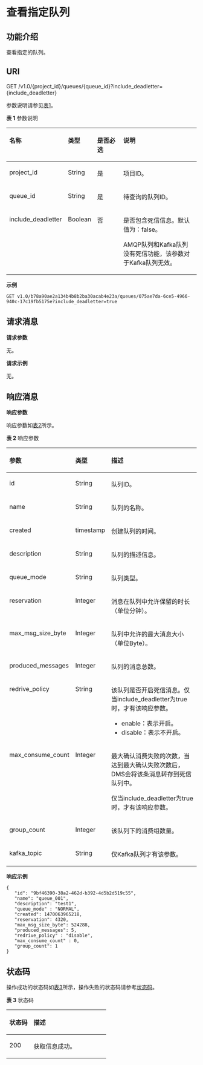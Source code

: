 # 查看指定队列<a name="zh-cn_topic_0034672265"></a>

## 功能介绍<a name="section56913064"></a>

查看指定的队列。

## URI<a name="section42455531"></a>

GET /v1.0/\{project\_id\}/queues/\{queue\_id\}?include\_deadletter=\{include\_deadletter\}

参数说明请参见[表1](#d0e1298)。

**表 1**  参数说明

<a name="d0e1298"></a>
<table><thead align="left"><tr id="row15337269"><th class="cellrowborder" valign="top" width="17.82178217821782%" id="mcps1.2.5.1.1"><p id="p34359256"><a name="p34359256"></a><a name="p34359256"></a>名称</p>
</th>
<th class="cellrowborder" valign="top" width="13.861386138613863%" id="mcps1.2.5.1.2"><p id="p31636323"><a name="p31636323"></a><a name="p31636323"></a>类型</p>
</th>
<th class="cellrowborder" valign="top" width="16.831683168316832%" id="mcps1.2.5.1.3"><p id="p21037001707"><a name="p21037001707"></a><a name="p21037001707"></a>是否必选</p>
</th>
<th class="cellrowborder" valign="top" width="51.48514851485149%" id="mcps1.2.5.1.4"><p id="p12405375"><a name="p12405375"></a><a name="p12405375"></a>说明</p>
</th>
</tr>
</thead>
<tbody><tr id="row65311315"><td class="cellrowborder" valign="top" width="17.82178217821782%" headers="mcps1.2.5.1.1 "><p id="p55725192"><a name="p55725192"></a><a name="p55725192"></a>project_id</p>
</td>
<td class="cellrowborder" valign="top" width="13.861386138613863%" headers="mcps1.2.5.1.2 "><p id="p17446726"><a name="p17446726"></a><a name="p17446726"></a>String</p>
</td>
<td class="cellrowborder" valign="top" width="16.831683168316832%" headers="mcps1.2.5.1.3 "><p id="p450625901707"><a name="p450625901707"></a><a name="p450625901707"></a>是</p>
</td>
<td class="cellrowborder" valign="top" width="51.48514851485149%" headers="mcps1.2.5.1.4 "><p id="p3898676"><a name="p3898676"></a><a name="p3898676"></a>项目ID。</p>
</td>
</tr>
<tr id="row35088084"><td class="cellrowborder" valign="top" width="17.82178217821782%" headers="mcps1.2.5.1.1 "><p id="p23562574"><a name="p23562574"></a><a name="p23562574"></a>queue_id</p>
</td>
<td class="cellrowborder" valign="top" width="13.861386138613863%" headers="mcps1.2.5.1.2 "><p id="p29520332"><a name="p29520332"></a><a name="p29520332"></a>String</p>
</td>
<td class="cellrowborder" valign="top" width="16.831683168316832%" headers="mcps1.2.5.1.3 "><p id="p343942871707"><a name="p343942871707"></a><a name="p343942871707"></a>是</p>
</td>
<td class="cellrowborder" valign="top" width="51.48514851485149%" headers="mcps1.2.5.1.4 "><p id="p42336695"><a name="p42336695"></a><a name="p42336695"></a>待查询的队列ID。</p>
</td>
</tr>
<tr id="row04541414162110"><td class="cellrowborder" valign="top" width="17.82178217821782%" headers="mcps1.2.5.1.1 "><p id="p945520145211"><a name="p945520145211"></a><a name="p945520145211"></a>include_deadletter</p>
</td>
<td class="cellrowborder" valign="top" width="13.861386138613863%" headers="mcps1.2.5.1.2 "><p id="p945551418216"><a name="p945551418216"></a><a name="p945551418216"></a>Boolean</p>
</td>
<td class="cellrowborder" valign="top" width="16.831683168316832%" headers="mcps1.2.5.1.3 "><p id="p10455161415212"><a name="p10455161415212"></a><a name="p10455161415212"></a>否</p>
</td>
<td class="cellrowborder" valign="top" width="51.48514851485149%" headers="mcps1.2.5.1.4 "><p id="p7455614172114"><a name="p7455614172114"></a><a name="p7455614172114"></a>是否包含死信信息。默认值为：false。</p>
<p id="p85301750181713"><a name="p85301750181713"></a><a name="p85301750181713"></a>AMQP队列和Kafka队列没有死信功能，该参数对于Kafka队列无效。</p>
</td>
</tr>
</tbody>
</table>

**示例**

```
GET v1.0/b78a90ae2a134b4b8b2ba30acab4e23a/queues/075ae7da-6ce5-4966-940c-17c19fb5175e?include_deadletter=true
```

## 请求消息<a name="section46555465"></a>

**请求参数**

无。

**请求示例**

无。

## 响应消息<a name="section16346001"></a>

**响应参数**

响应参数如[表2](#d0e1353)所示。

**表 2**  响应参数

<a name="d0e1353"></a>
<table><thead align="left"><tr id="row29858833"><th class="cellrowborder" valign="top" width="21%" id="mcps1.2.4.1.1"><p id="p2646389"><a name="p2646389"></a><a name="p2646389"></a>参数</p>
</th>
<th class="cellrowborder" valign="top" width="16%" id="mcps1.2.4.1.2"><p id="p13030950"><a name="p13030950"></a><a name="p13030950"></a>类型</p>
</th>
<th class="cellrowborder" valign="top" width="63%" id="mcps1.2.4.1.3"><p id="p48873995"><a name="p48873995"></a><a name="p48873995"></a>描述</p>
</th>
</tr>
</thead>
<tbody><tr id="row66479500"><td class="cellrowborder" valign="top" width="21%" headers="mcps1.2.4.1.1 "><p id="p16130451"><a name="p16130451"></a><a name="p16130451"></a>id</p>
</td>
<td class="cellrowborder" valign="top" width="16%" headers="mcps1.2.4.1.2 "><p id="p31498117"><a name="p31498117"></a><a name="p31498117"></a>String</p>
</td>
<td class="cellrowborder" valign="top" width="63%" headers="mcps1.2.4.1.3 "><p id="p1210700"><a name="p1210700"></a><a name="p1210700"></a>队列ID。</p>
</td>
</tr>
<tr id="row10896307"><td class="cellrowborder" valign="top" width="21%" headers="mcps1.2.4.1.1 "><p id="p10185684"><a name="p10185684"></a><a name="p10185684"></a>name</p>
</td>
<td class="cellrowborder" valign="top" width="16%" headers="mcps1.2.4.1.2 "><p id="p19734077"><a name="p19734077"></a><a name="p19734077"></a>String</p>
</td>
<td class="cellrowborder" valign="top" width="63%" headers="mcps1.2.4.1.3 "><p id="p54956439"><a name="p54956439"></a><a name="p54956439"></a>队列的名称。</p>
</td>
</tr>
<tr id="row24845910"><td class="cellrowborder" valign="top" width="21%" headers="mcps1.2.4.1.1 "><p id="p66361692"><a name="p66361692"></a><a name="p66361692"></a>created</p>
</td>
<td class="cellrowborder" valign="top" width="16%" headers="mcps1.2.4.1.2 "><p id="p6587942"><a name="p6587942"></a><a name="p6587942"></a>timestamp</p>
</td>
<td class="cellrowborder" valign="top" width="63%" headers="mcps1.2.4.1.3 "><p id="p63861276"><a name="p63861276"></a><a name="p63861276"></a>创建队列的时间。</p>
</td>
</tr>
<tr id="row37880580"><td class="cellrowborder" valign="top" width="21%" headers="mcps1.2.4.1.1 "><p id="p48428136"><a name="p48428136"></a><a name="p48428136"></a>description</p>
</td>
<td class="cellrowborder" valign="top" width="16%" headers="mcps1.2.4.1.2 "><p id="p30364973"><a name="p30364973"></a><a name="p30364973"></a>String</p>
</td>
<td class="cellrowborder" valign="top" width="63%" headers="mcps1.2.4.1.3 "><p id="p43643771"><a name="p43643771"></a><a name="p43643771"></a>队列的描述信息。</p>
</td>
</tr>
<tr id="row16596213193611"><td class="cellrowborder" valign="top" width="21%" headers="mcps1.2.4.1.1 "><p id="p572212249363"><a name="p572212249363"></a><a name="p572212249363"></a>queue_mode</p>
</td>
<td class="cellrowborder" valign="top" width="16%" headers="mcps1.2.4.1.2 "><p id="p872212415368"><a name="p872212415368"></a><a name="p872212415368"></a>String</p>
</td>
<td class="cellrowborder" valign="top" width="63%" headers="mcps1.2.4.1.3 "><p id="p17722162411367"><a name="p17722162411367"></a><a name="p17722162411367"></a>队列类型。</p>
</td>
</tr>
<tr id="row57249620"><td class="cellrowborder" valign="top" width="21%" headers="mcps1.2.4.1.1 "><p id="p6707649"><a name="p6707649"></a><a name="p6707649"></a>reservation</p>
</td>
<td class="cellrowborder" valign="top" width="16%" headers="mcps1.2.4.1.2 "><p id="p6448715"><a name="p6448715"></a><a name="p6448715"></a>Integer</p>
</td>
<td class="cellrowborder" valign="top" width="63%" headers="mcps1.2.4.1.3 "><p id="p57454101112531"><a name="p57454101112531"></a><a name="p57454101112531"></a>消息在队列中允许保留的时长（单位分钟）。</p>
</td>
</tr>
<tr id="row3493029"><td class="cellrowborder" valign="top" width="21%" headers="mcps1.2.4.1.1 "><p id="p14499957"><a name="p14499957"></a><a name="p14499957"></a>max_msg_size_byte</p>
</td>
<td class="cellrowborder" valign="top" width="16%" headers="mcps1.2.4.1.2 "><p id="p33645886"><a name="p33645886"></a><a name="p33645886"></a>Integer</p>
</td>
<td class="cellrowborder" valign="top" width="63%" headers="mcps1.2.4.1.3 "><p id="p40962215"><a name="p40962215"></a><a name="p40962215"></a>队列中允许的最大消息大小（单位Byte）。</p>
</td>
</tr>
<tr id="row15946978161910"><td class="cellrowborder" valign="top" width="21%" headers="mcps1.2.4.1.1 "><p id="p5073242161916"><a name="p5073242161916"></a><a name="p5073242161916"></a>produced_messages</p>
</td>
<td class="cellrowborder" valign="top" width="16%" headers="mcps1.2.4.1.2 "><p id="p8279492161916"><a name="p8279492161916"></a><a name="p8279492161916"></a>Integer</p>
</td>
<td class="cellrowborder" valign="top" width="63%" headers="mcps1.2.4.1.3 "><p id="p66659143161916"><a name="p66659143161916"></a><a name="p66659143161916"></a>队列的消息总数。</p>
</td>
</tr>
<tr id="row89943117577"><td class="cellrowborder" valign="top" width="21%" headers="mcps1.2.4.1.1 "><p id="p121121912578"><a name="p121121912578"></a><a name="p121121912578"></a>redrive_policy</p>
</td>
<td class="cellrowborder" valign="top" width="16%" headers="mcps1.2.4.1.2 "><p id="p72117192575"><a name="p72117192575"></a><a name="p72117192575"></a>String</p>
</td>
<td class="cellrowborder" valign="top" width="63%" headers="mcps1.2.4.1.3 "><p id="p921112197579"><a name="p921112197579"></a><a name="p921112197579"></a>该队列是否开启死信消息。仅当include_deadletter为true时，才有该响应参数。</p>
<a name="ul1521141935716"></a><a name="ul1521141935716"></a><ul id="ul1521141935716"><li>enable：表示开启。</li><li>disable：表示不开启。</li></ul>
</td>
</tr>
<tr id="row850619178578"><td class="cellrowborder" valign="top" width="21%" headers="mcps1.2.4.1.1 "><p id="p172114196571"><a name="p172114196571"></a><a name="p172114196571"></a>max_consume_count</p>
</td>
<td class="cellrowborder" valign="top" width="16%" headers="mcps1.2.4.1.2 "><p id="p12211181915715"><a name="p12211181915715"></a><a name="p12211181915715"></a>Integer</p>
</td>
<td class="cellrowborder" valign="top" width="63%" headers="mcps1.2.4.1.3 "><p id="p1421121945714"><a name="p1421121945714"></a><a name="p1421121945714"></a>最大确认消费失败的次数，当达到最大确认失败次数后，DMS会将该条消息转存到死信队列中。</p>
<p id="p148142542710"><a name="p148142542710"></a><a name="p148142542710"></a>仅当include_deadletter为true时，才有该响应参数。</p>
</td>
</tr>
<tr id="row11309125613916"><td class="cellrowborder" valign="top" width="21%" headers="mcps1.2.4.1.1 "><p id="p1631025617919"><a name="p1631025617919"></a><a name="p1631025617919"></a>group_count</p>
</td>
<td class="cellrowborder" valign="top" width="16%" headers="mcps1.2.4.1.2 "><p id="p431017565912"><a name="p431017565912"></a><a name="p431017565912"></a>Integer</p>
</td>
<td class="cellrowborder" valign="top" width="63%" headers="mcps1.2.4.1.3 "><p id="p1631025610918"><a name="p1631025610918"></a><a name="p1631025610918"></a>该队列下的消费组数量。</p>
</td>
</tr>
<tr id="row188211471357"><td class="cellrowborder" valign="top" width="21%" headers="mcps1.2.4.1.1 "><p id="p156498501057"><a name="p156498501057"></a><a name="p156498501057"></a>kafka_topic</p>
</td>
<td class="cellrowborder" valign="top" width="16%" headers="mcps1.2.4.1.2 "><p id="p1464985016511"><a name="p1464985016511"></a><a name="p1464985016511"></a>String</p>
</td>
<td class="cellrowborder" valign="top" width="63%" headers="mcps1.2.4.1.3 "><p id="p064910501850"><a name="p064910501850"></a><a name="p064910501850"></a>仅Kafka队列才有该参数。</p>
</td>
</tr>
</tbody>
</table>

**响应示例**

```
{
   "id": "9bf46390-38a2-462d-b392-4d5b2d519c55", 
   "name": "queue_001", 
   "description": "test1", 
   "queue_mode" : "NORMAL",
   "created": 1470063965218, 
   "reservation": 4320, 
   "max_msg_size_byte": 524288,
   "produced_messages": 5,
   "redrive_policy" : "disable",
   "max_consume_count" : 0,
   "group_count": 1        
}
```

## 状态码<a name="section12896286"></a>

操作成功的状态码如[表3](#d0e1445)所示，操作失败的状态码请参考[状态码](状态码.md)。

**表 3**  状态码

<a name="d0e1445"></a>
<table><thead align="left"><tr id="row28263486"><th class="cellrowborder" valign="top" width="24.25%" id="mcps1.2.3.1.1"><p id="p7641038"><a name="p7641038"></a><a name="p7641038"></a>状态码</p>
</th>
<th class="cellrowborder" valign="top" width="75.75%" id="mcps1.2.3.1.2"><p id="p14944322"><a name="p14944322"></a><a name="p14944322"></a>描述</p>
</th>
</tr>
</thead>
<tbody><tr id="row2530563"><td class="cellrowborder" valign="top" width="24.25%" headers="mcps1.2.3.1.1 "><p id="p45939957113132"><a name="p45939957113132"></a><a name="p45939957113132"></a>200</p>
</td>
<td class="cellrowborder" valign="top" width="75.75%" headers="mcps1.2.3.1.2 "><p id="p30148997113132"><a name="p30148997113132"></a><a name="p30148997113132"></a>获取信息成功。</p>
</td>
</tr>
</tbody>
</table>

